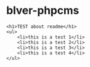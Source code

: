 # blver-phpcms
	<h1>TEST about readme</h1>
	<ul>
		<li>this is a test 1</li>
		<li>this is a test 2</li>
		<li>this is a test 3</li>
		<li>this is a test 4</li>
	</ul>